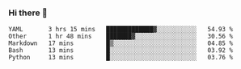 ### Hi there 👋

<!--
**yeya24/yeya24** is a ✨ _special_ ✨ repository because its `README.md` (this file) appears on your GitHub profile.

Here are some ideas to get you started:

- 🔭 I’m currently working on ...
- 🌱 I’m currently learning ...
- 👯 I’m looking to collaborate on ...
- 🤔 I’m looking for help with ...
- 💬 Ask me about ...
- 📫 How to reach me: ...
- 😄 Pronouns: ...
- ⚡ Fun fact: ...
-->

<!--START_SECTION:waka-->
```text
YAML       3 hrs 15 mins   █████████████▓░░░░░░░░░░░   54.93 % 
Other      1 hr 48 mins    ███████▓░░░░░░░░░░░░░░░░░   30.56 % 
Markdown   17 mins         █▒░░░░░░░░░░░░░░░░░░░░░░░   04.85 % 
Bash       13 mins         █░░░░░░░░░░░░░░░░░░░░░░░░   03.92 % 
Python     13 mins         █░░░░░░░░░░░░░░░░░░░░░░░░   03.76 % 
```
<!--END_SECTION:waka-->
